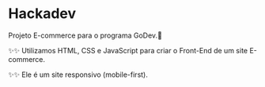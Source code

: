 # Hackadev
Projeto E-commerce para o programa GoDev.🚀

✨✨ Utilizamos HTML, CSS e JavaScript para criar o Front-End de um site E-commerce.

✨✨ Ele é um site responsivo (mobile-first).
